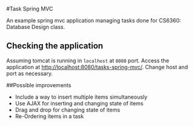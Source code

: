 #Task Spring MVC

An example spring mvc application managing tasks done for CS6360: Database Design class.

## Checking the application 

Assuming tomcat is running in `localhost` at `8080` port. Access the application at 
<http://localhost:8080/tasks-spring-mvc/>. Change host and port as necessary.


##Possible improvements

- Include a way to insert multiple items simultaneously
- Use AJAX for inserting and changing state of items
- Drag and drop for changing state of items 
- Re-Ordering items in a task 

